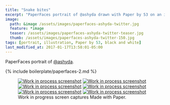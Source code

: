 ```yaml
---
title: "Snake bites"
excerpt: "PaperFaces portrait of @ashyda drawn with Paper by 53 on an iPad."
image: 
  path: &image /assets/images/paperfaces-ashyda-twitter.jpg 
  feature: *image
  teaser: /assets/images/paperfaces-ashyda-twitter-teaser.jpg
  thumb: /assets/images/paperfaces-ashyda-twitter-150.jpg
tags: [portrait, illustration, Paper by 53, black and white]
last_modified_at: 2017-01-17T13:58:01-05:00
---
```


PaperFaces portrait of [@ashyda](http://twitter.com/ashyda).

{% include boilerplate/paperfaces-2.md %}

<figure class="third">
	<a href="{{ site.url }}/assets/images/paperfaces-ashyda-process-1-lg.jpg"><img src="{{ site.url }}/assets/images/paperfaces-ashyda-process-1-600.jpg" alt="Work in process screenshot"></a>
	<a href="{{ site.url }}/assets/images/paperfaces-ashyda-process-2-lg.jpg"><img src="{{ site.url }}/assets/images/paperfaces-ashyda-process-2-600.jpg" alt="Work in process screenshot"></a>
	<a href="{{ site.url }}/assets/images/paperfaces-ashyda-process-3-lg.jpg"><img src="{{ site.url }}/assets/images/paperfaces-ashyda-process-3-600.jpg" alt="Work in process screenshot"></a>
	<a href="{{ site.url }}/assets/images/paperfaces-ashyda-process-4-lg.jpg"><img src="{{ site.url }}/assets/images/paperfaces-ashyda-process-4-600.jpg" alt="Work in process screenshot"></a>
	<a href="{{ site.url }}/assets/images/paperfaces-ashyda-process-5-lg.jpg"><img src="{{ site.url }}/assets/images/paperfaces-ashyda-process-5-600.jpg" alt="Work in process screenshot"></a>
	<a href="{{ site.url }}/assets/images/paperfaces-ashyda-process-6-lg.jpg"><img src="{{ site.url }}/assets/images/paperfaces-ashyda-process-6-600.jpg" alt="Work in process screenshot"></a>
	<figcaption>Work in progress screen captures Made with Paper.</figcaption>
</figure>
